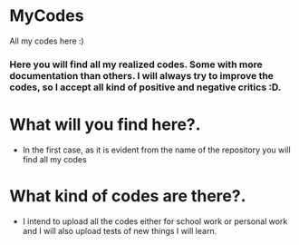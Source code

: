 # MyCodes
All my codes here :)
### Here you will find all my realized codes. Some with more documentation than others. I will always try to improve the codes, so I accept all kind of positive and negative critics :D.
# What will you find here?.
* In the first case, as it is evident from the name of the repository you will find all my codes
# What kind of codes are there?.
* I intend to upload all the codes either for school work or personal work and I will also upload tests of new things I will learn.
